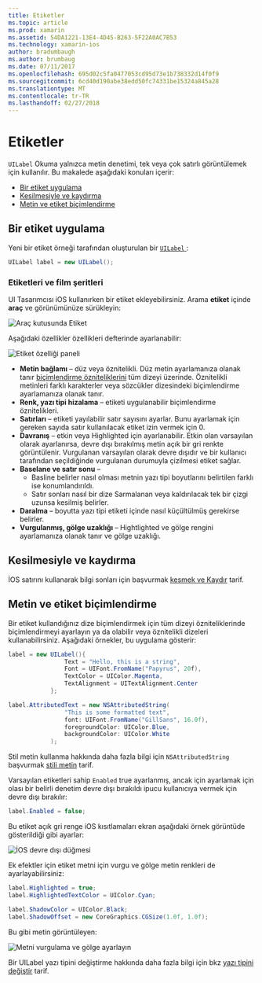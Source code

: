 ```yaml
---
title: Etiketler
ms.topic: article
ms.prod: xamarin
ms.assetid: 54DA1221-13E4-4D45-B263-5F22A0AC7B53
ms.technology: xamarin-ios
author: bradumbaugh
ms.author: brumbaug
ms.date: 07/11/2017
ms.openlocfilehash: 695d02c5fa0477053cd95d73e1b738332d14f0f9
ms.sourcegitcommit: 6cd40d190abe38edd50fc74331be15324a845a28
ms.translationtype: MT
ms.contentlocale: tr-TR
ms.lasthandoff: 02/27/2018
---
```

# <a name="labels"></a>Etiketler

`UILabel` Okuma yalnızca metin denetimi, tek veya çok satırlı görüntülemek için kullanılır. Bu makalede aşağıdaki konuları içerir:

- [Bir etiket uygulama](#Implementing_a_Label)
- [Kesilmesiyle ve kaydırma](#Truncating_and_Wrapping)
- [Metin ve etiket biçimlendirme](#Formatting_Text_and_Label)

## <a name="implementing-a-label"></a>Bir etiket uygulama

Yeni bir etiket örneği tarafından oluşturulan bir [ `UILabel` ](https://developer.xamarin.com/api/type/UIKit.UILabel/):

```csharp
UILabel label = new UILabel();
```

### <a name="labels-and-storyboards"></a>Etiketleri ve film şeritleri

UI Tasarımcısı iOS kullanırken bir etiket ekleyebilirsiniz. Arama **etiket** içinde **araç** ve görünümünüze sürükleyin:

![Araç kutusunda Etiket](labels-images/image3.png)

Aşağıdaki özellikler özellikleri defterinde ayarlanabilir:

![Etiket özelliği paneli](labels-images/image2.png)

- **Metin bağlamı** – düz veya öznitelikli. Düz metin ayarlamanıza olanak tanır [biçimlendirme özniteliklerini](#Formatting_Text_and_Label) tüm dizeyi üzerinde. Öznitelikli metinleri farklı karakterler veya sözcükler dizesindeki biçimlendirme ayarlamanıza olanak tanır.
- **Renk, yazı tipi hizalama** – etiketi uygulanabilir biçimlendirme öznitelikleri.
- **Satırları** – etiketi yayılabilir satır sayısını ayarlar. Bunu ayarlamak için gereken sayıda satır kullanılacak etiket izin vermek için 0.
- **Davranış** – etkin veya Highlighted için ayarlanabilir. Etkin olan varsayılan olarak ayarlanırsa, devre dışı bırakılmış metin açık bir gri renkte görüntülenir. Vurgulanan varsayılan olarak devre dışıdır ve bir kullanıcı tarafından seçildiğinde vurgulanan durumuyla çizilmesi etiket sağlar.
- **Baselane ve satır sonu** – 
    - Basline belirler nasıl olması metnin yazı tipi boyutlarını belirtilen farklı ise konumlandırıldı.
    - Satır sonları nasıl bir dize Sarmalanan veya kaldırılacak tek bir çizgi uzunsa kesilmiş belirler.
- **Daralma** – boyutta yazı tipi etiketi içinde nasıl küçültülmüş gerekirse belirler.
- **Vurgulanmış, gölge uzaklığı** – Hightlighted ve gölge rengini ayarlamanıza olanak tanır ve gölge uzaklığı.

## <a name="truncating-and-wrapping"></a>Kesilmesiyle ve kaydırma

İOS satırını kullanarak bilgi sonları için başvurmak [kesmek ve Kaydır](https://developer.xamarin.com/recipes/ios/standard_controls/labels/uilabel-truncate-wrap-text/) tarif.

## <a name="formatting-text-and-label"></a>Metin ve etiket biçimlendirme

Bir etiket kullandığınız dize biçimlendirmek için tüm dizeyi özniteliklerinde biçimlendirmeyi ayarlayın ya da olabilir veya öznitelikli dizeleri kullanabilirsiniz. Aşağıdaki örnekler, bu uygulama gösterir:

```csharp
label = new UILabel(){
                Text = "Hello, this is a string",
                Font = UIFont.FromName("Papyrus", 20f),
                TextColor = UIColor.Magenta,
                TextAlignment = UITextAlignment.Center
            };
```

```csharp
label.AttributedText = new NSAttributedString(
                "This is some formatted text",
                font: UIFont.FromName("GillSans", 16.0f),
                foregroundColor: UIColor.Blue,
                backgroundColor: UIColor.White
            );
```

Stil metin kullanma hakkında daha fazla bilgi için `NSAttributedString` başvurmak [stili metin](https://developer.xamarin.com/recipes/ios/standard_controls/text_field/style_text/) tarif.

Varsayılan etiketleri sahip `Enabled` true ayarlanmış, ancak için ayarlamak için olası bir belirli denetim devre dışı bırakıldı ipucu kullanıcıya vermek için devre dışı bırakılır:

```csharp
label.Enabled = false;
```

Bu etiket açık gri renge iOS kısıtlamaları ekran aşağıdaki örnek görüntüde gösterildiği gibi ayarlar:

![İOS devre dışı düğmesi](labels-images/image1.png)

Ek efektler için etiket metni için vurgu ve gölge metin renkleri de ayarlayabilirsiniz:

```csharp
label.Highlighted = true;
label.HighlightedTextColor = UIColor.Cyan;

label.ShadowColor = UIColor.Black;
label.ShadowOffset = new CoreGraphics.CGSize(1.0f, 1.0f);
```

Bu gibi metin görüntüleyen:

![Metni vurgulama ve gölge ayarlayın](labels-images/image4.png)

Bir UILabel yazı tipini değiştirme hakkında daha fazla bilgi için bkz [yazı tipini değiştir](https://developer.xamarin.com/recipes/ios/standard_controls/labels/change_the_font/) tarif.






